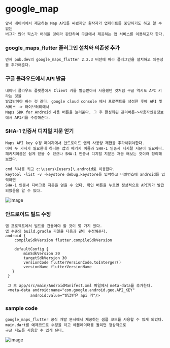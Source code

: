 # google_map

```
앞서 네이버에서 제공하는 Map API를 써봤지만 원작자가 업데이트를 중단하기도 하고 알 수 없는
버그가 많아 픽스가 어려울 것이라 판단하여 구글에서 제공하는 맵 서비스를 이용하고자 한다.
```

### google_maps_flutter 플러그인 설치와 의존성 추가
```
먼저 pub.dev의 google_maps_flutter 2.2.3 버전에 따라 플러그인을 설치하고 의존성을 추가해준다.
```

### 구글 클라우드에서 API 발급
```
네이버 클라우드 플랫폼에서 Client 키를 발급받아서 사용했던 것처럼 구글 역시도 API 키라는 것을
발급받아야 하는 것 같다. google cloud console 에서 프로젝트를 생성한 후에 API 및 서비스 -> 라이브러리에서
Maps SDK for Android 사용 버튼을 눌러준다. 그 후 활성화된 관리버튼->사용자인증정보에서 API키를 수정해준다.
```

### SHA-1 인증서 디지털 지문 얻기
```
Maps API key 수정 페이지에서 안드로이드 앱의 사용량 제한을 추가해줘야한다.
이때 두 가지가 필요한데 하나는 앱의 패키지 이름과 SHA-1 인증서 디지털 지문이 필요하다.
패키지이름은 쉽게 얻을 수 있으나 SHA-1 인증서 디지털 지문은 처음 해보는 것이라 정리해보았다.

cmd 하나를 키고 c:\users\[users]\.android로 이동한다. 
keytool -list -v -keystore debug.keystore를 입력하고 비밀번호에 android를 입력하면
SHA-1 인증서 디버그용 지문을 얻을 수 있다. 확인 버튼을 누르면 정상적으로 API키가 발급되었음을 알 수 있다.
```
![image](https://user-images.githubusercontent.com/58906858/212579135-724b52fb-33d2-4166-8cd3-62deb0f36769.png)

### 안드로이드 빌드 수정
```
앱 프로젝트에서 빌드를 건들어야 할 것이 몇 가지 있다.
앱 수준의 build.gradle 파일을 다음과 같이 수정해준다.
android {
	compileSdkVersion flutter.compileSdkVersion
    
    defaultConfig {
    	minSdkVersion 20
        targetSdkVersion 30
        versionCode flutterVersionCode.toInterger()
        versionName flutterVersionName
   }
 }
 
 그 후 app/src/main/AndroidManifest.xml 파일에서 meta-data를 추가한다.
 <meta-data android:name="com.google.android.geo.API_KEY"
           android:value="발급받은 api 키"/>
 ```
 
### sample code
```
google_maps_flutter 공식 개발 문서에서 제공하는 샘플 코드를 사용할 수 있게 되었다.
main.dart를 예제코드로 수정을 하고 에뮬레이터를 돌리면 정상적으로 
구글 지도를 사용할 수 있게 된다.
```
![image](https://user-images.githubusercontent.com/58906858/212581169-f1469c48-a21b-4b38-a2c7-975c45f5a291.png)

